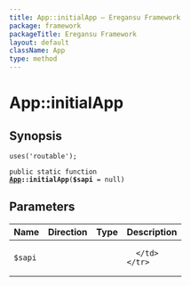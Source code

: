 ```yaml
---
title: App::initialApp — Eregansu Framework
package: framework
packageTitle: Eregansu Framework
layout: default
className: App
type: method
---
```


# App::initialApp

## Synopsis

<code>uses('routable');</code>

<code>public static function <b><a href="App">App</a>::initialApp</b>(<b>$sapi</b> = null)</code>

## Parameters

<table>
  <thead>
    <tr>
      <th>Name</th>
      <th>Direction</th>
      <th>Type</th>
      <th>Description</th>
    </tr>
  </thead>
  <tbody>
    <tr>
      <td><code>$sapi</code>
      <td><i></i></td>
      <td></td>
      <td>

      </td>
    </tr>
  </tbody>
</table>

